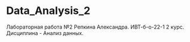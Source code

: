 # Data_Analysis_2
Лабораторная работа №2 Репкина Александра. ИВТ-б-о-22-1 2 курс. Дисциплина - Анализ данных.
